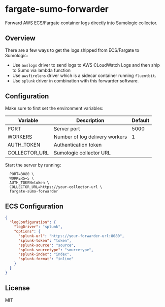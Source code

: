# fargate-sumo-forwarder

Forward AWS ECS/Fargate container logs directly into Sumologic collector.

## Overview

There are a few ways to get the logs shipped from ECS/Fargate to Sumologic:

- Use `awslogs` driver to send logs to AWS CLoudWatch Logs and then ship to Sumo via lambda function
- Use `awsfirelens` driver which is a sidecar container running `fluentbit`. 
- Use `splunk` driver in combination with this forwarder software.

## Configuration

Make sure to first set the environment variables:

| Variable      | Description                    | Default |
|---------------|--------------------------------|---------|
| PORT          | Server port                    | 5000    |
| WORKERS       | Number of log delivery workers | 1       |
| AUTH_TOKEN    | Authentication token           |         |
| COLLECTOR_URL | Sumologic collector URL        |         |

Start the server by running: 

```
  PORT=8080 \
  WORKERS=5 \
  AUTH_TOKEN=token \
  COLLECTOR_URL=https://your-collector-url \
  fargate-sumo-forwarder
```

## ECS Configuration

```json
{
  "logConfiguration": {
    "logDriver": "splunk",
    "options": {
      "splunk-url": "https://your-forwarder-url:8080",
      "splunk-token": "token",
      "splunk-source": "source",
      "splunk-sourcetype": "sourcetype",
      "splunk-index": "index",
      "splunk-format": "inline"
    }
  }
}
```

## License

MIT